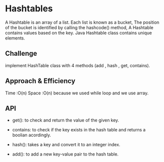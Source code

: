 # Hashtables

A Hashtable is an array of a list. Each list is known as a bucket, The position of the bucket is identified by calling the hashcode() method, A Hashtable contains values based on the key. Java Hashtable class contains unique elements.

## Challenge

implement HashTable class with 4 methods (add , hash , get, contains).

## Approach & Efficiency

Time :O(n)
Space :O(n)
 because we used while loop and we use array.

## API

* get(): to check and return the value of the given key.

* contains: to check if the key exists in the hash table and returns a boolian acordingly.

* hash(): takes a key and convert it to an integer index.

* add(): to add a new key-value pair to the hash table.


